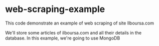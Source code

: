 # web-scraping-example

This code demonstrate an example of web scraping of site Ilboursa.com

We'll store some articles of ilboursa.com and all their details in the database. In this example, we're going to use MongoDB
